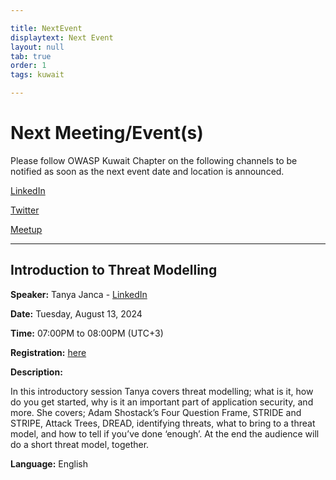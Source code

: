 ```yaml
---

title: NextEvent
displaytext: Next Event
layout: null
tab: true
order: 1
tags: kuwait

---
```


# Next Meeting/Event(s)

Please follow OWASP Kuwait Chapter on the following channels to be notified as soon as the next event date and location is announced.

[LinkedIn](https://www.linkedin.com/company/owasp-kuwait-chapter/)

[Twitter](https://twitter.com/OWASPKuwait)

[Meetup](https://www.meetup.com/OWASP-Kuwait-City-Chapter/)

---

## Introduction to Threat Modelling

**Speaker:** Tanya Janca - [LinkedIn](https://www.linkedin.com/in/tanya-janca/)

**Date:** Tuesday, August 13, 2024

**Time:** 07:00PM to 08:00PM (UTC+3)

**Registration:** [here](https://www.linkedin.com/events/introductiontothreatmodelling7217220176830734337/about/)

**Description:**

In this introductory session Tanya covers threat modelling; what is it, how do you get started, why is it an important part of application security, and more. She covers; Adam Shostack’s Four Question Frame, STRIDE and STRIPE, Attack Trees, DREAD, identifying threats, what to bring to a threat model, and how to tell if you’ve done ‘enough’. At the end the audience will do a short threat model, together. 

**Language:** English
